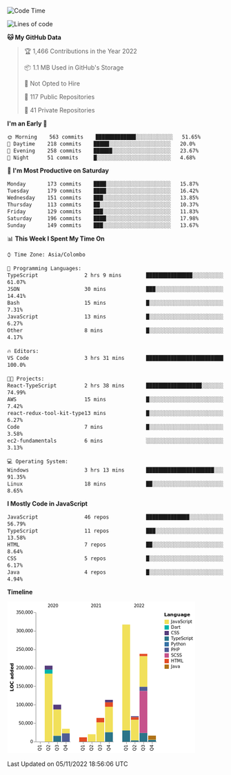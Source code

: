
<!--START_SECTION:waka-->
![Code Time](http://img.shields.io/badge/Code%20Time-766%20hrs%2017%20mins-blue)

![Lines of code](https://img.shields.io/badge/From%20Hello%20World%20I%27ve%20Written-1%20Million%20lines%20of%20code-blue)

**🐱 My GitHub Data** 

> 🏆 1,466 Contributions in the Year 2022
 > 
> 📦 1.1 MB Used in GitHub's Storage 
 > 
> 🚫 Not Opted to Hire
 > 
> 📜 117 Public Repositories 
 > 
> 🔑 41 Private Repositories  
 > 
**I'm an Early 🐤** 

```text
🌞 Morning    563 commits    █████████████░░░░░░░░░░░░   51.65% 
🌆 Daytime    218 commits    █████░░░░░░░░░░░░░░░░░░░░   20.0% 
🌃 Evening    258 commits    ██████░░░░░░░░░░░░░░░░░░░   23.67% 
🌙 Night      51 commits     █░░░░░░░░░░░░░░░░░░░░░░░░   4.68%

```
📅 **I'm Most Productive on Saturday** 

```text
Monday       173 commits    ████░░░░░░░░░░░░░░░░░░░░░   15.87% 
Tuesday      179 commits    ████░░░░░░░░░░░░░░░░░░░░░   16.42% 
Wednesday    151 commits    ███░░░░░░░░░░░░░░░░░░░░░░   13.85% 
Thursday     113 commits    ██░░░░░░░░░░░░░░░░░░░░░░░   10.37% 
Friday       129 commits    ███░░░░░░░░░░░░░░░░░░░░░░   11.83% 
Saturday     196 commits    ████░░░░░░░░░░░░░░░░░░░░░   17.98% 
Sunday       149 commits    ███░░░░░░░░░░░░░░░░░░░░░░   13.67%

```


📊 **This Week I Spent My Time On** 

```text
⌚︎ Time Zone: Asia/Colombo

💬 Programming Languages: 
TypeScript               2 hrs 9 mins        ███████████████░░░░░░░░░░   61.07% 
JSON                     30 mins             ███░░░░░░░░░░░░░░░░░░░░░░   14.41% 
Bash                     15 mins             █░░░░░░░░░░░░░░░░░░░░░░░░   7.31% 
JavaScript               13 mins             █░░░░░░░░░░░░░░░░░░░░░░░░   6.27% 
Other                    8 mins              █░░░░░░░░░░░░░░░░░░░░░░░░   4.17%

🔥 Editors: 
VS Code                  3 hrs 31 mins       █████████████████████████   100.0%

🐱‍💻 Projects: 
React-TypeScript         2 hrs 38 mins       ██████████████████░░░░░░░   74.99% 
AWS                      15 mins             █░░░░░░░░░░░░░░░░░░░░░░░░   7.42% 
react-redux-tool-kit-type13 mins             █░░░░░░░░░░░░░░░░░░░░░░░░   6.27% 
Code                     7 mins              █░░░░░░░░░░░░░░░░░░░░░░░░   3.58% 
ec2-fundamentals         6 mins              ░░░░░░░░░░░░░░░░░░░░░░░░░   3.13%

💻 Operating System: 
Windows                  3 hrs 13 mins       ██████████████████████░░░   91.35% 
Linux                    18 mins             ██░░░░░░░░░░░░░░░░░░░░░░░   8.65%

```

**I Mostly Code in JavaScript** 

```text
JavaScript               46 repos            ██████████████░░░░░░░░░░░   56.79% 
TypeScript               11 repos            ███░░░░░░░░░░░░░░░░░░░░░░   13.58% 
HTML                     7 repos             ██░░░░░░░░░░░░░░░░░░░░░░░   8.64% 
CSS                      5 repos             █░░░░░░░░░░░░░░░░░░░░░░░░   6.17% 
Java                     4 repos             █░░░░░░░░░░░░░░░░░░░░░░░░   4.94%

```


**Timeline**

![Chart not found](https://raw.githubusercontent.com/ccweerasinghe1994/ccweerasinghe1994/master/charts/bar_graph.png) 


 Last Updated on 05/11/2022 18:56:06 UTC
<!--END_SECTION:waka-->
